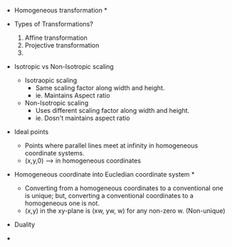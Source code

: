 * Homogeneous transformation
  *

* Types of Transformations?
  1. Affine transformation
  2. Projective transformation
  3. 

* Isotropic vs Non-Isotropic scaling
  * Isotraopic scaling
    * Same scaling factor along width and height. 
    * ie. Maintains Aspect ratio
  * Non-Isotropic scaling 
    * Uses different scaling factor along width and height.
    * ie. Dosn't maintains aspect ratio

* Ideal points
  * Points where parallel lines meet at infinity in homogeneous coordinate systems.
  * (x,y,0) --> in homogeneous coordinates

* Homogeneous coordinate into Eucledian coordinate system
  * 
  * Converting from a homogeneous coordinates to a conventional one is unique; but, converting a conventional coordinates to a homogeneous one is not. 
  * (x,y) in the xy-plane is (xw, yw, w) for any non-zero w. (Non-unique)

* Duality 

* 


